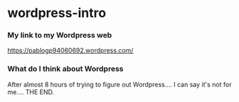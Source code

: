 # wordpress-intro

### My link to my Wordpress web
https://pablogp94060692.wordpress.com/

### What do I think about Wordpress
After almost 8 hours of trying to figure out Wordpress.... I can say it's not for me.... THE END.
